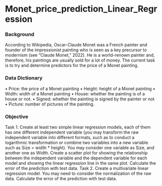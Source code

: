 # Monet_price_prediction_Linear_Regression

### Background
According to Wikipedia, Oscar-Claude Monet was a French painter and founder of the impressionist painting who is seen as a key precursor to modernism (see “Claude Monet,” 2022). He is a world-renown painter and, therefore, his paintings are usually sold for a lot of money. The current task is to try and determine predictors for the price of a Monet painting.
### Data Dictionary
•	Price: the price of a Monet painting
•	Height: height of a Monet painting
•	Width: width of a Monet painting
•	House: whether the painting is of a house or not.
•	Signed: whether the painting is signed by the painter or not
•	Picture: number of pictures of the painting.
### Objective 
Task 1. Create at least two simple linear regression models, each of them has one different independent variable (you may transform the raw independent variable into different formats, such as to conduct a logarithmic transformation or combine two variables into a new variable such as Size = width * height). You may consider one variable as Size, and another one as Width. Create a scatter plot for showing the relationship between the independent variable and the dependent variable for each model and showing the linear regression line in the same plot. Calculate the error of the prediction with test data. 
Task 2. Create a multivariate linear regression model. You may need to consider the normalization of the raw data. Calculate the error of the prediction with test data. 
